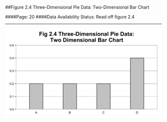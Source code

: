 ##Figure 2.4 Three-Dimensional Pie Data: Two-Dimensional Bar Chart

####Page: 20
####Data Availability Status: Read off figure 2.4
***
![`Three-Dimensional Pie Data: Two-Dimensional Bar Chart`](fig02-04_three-dimensional-pie-data-two-dimensional-bar-chart.png)


